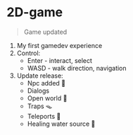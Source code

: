 # 2D-game
> Game updated
1. My first gamedev experience
2. Control:
   - Enter - interact, select
   - WASD - walk direction, navigation
3. Update release:
   - Npc added :cowboy_hat_face:
   - Dialogs
   - Open world :sunrise_over_mountains:
   - Traps :mouse_trap:
   - Teleports :mage:
   - Healing water source :potable_water:
